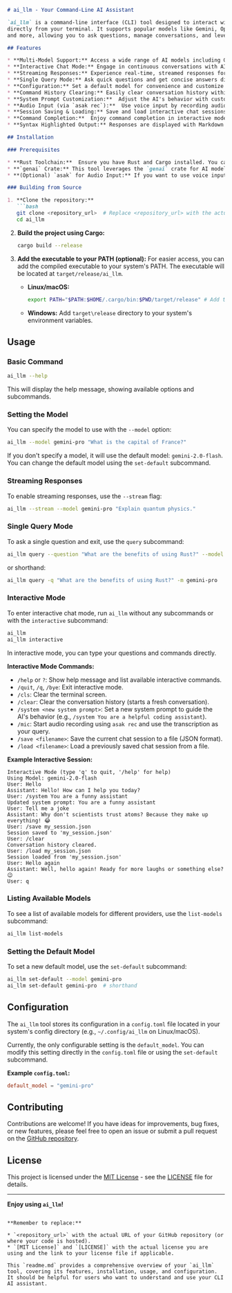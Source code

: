 ```markdown
# ai_llm - Your Command-Line AI Assistant

`ai_llm` is a command-line interface (CLI) tool designed to interact with various AI models 
directly from your terminal. It supports popular models like Gemini, OpenAI, Ollama, Anthropic, 
and more, allowing you to ask questions, manage conversations, and leverage AI power in your daily workflow.

## Features

* **Multi-Model Support:** Access a wide range of AI models including Gemini, OpenAI, Ollama, Anthropic, Xai, and DeepSeek.
* **Interactive Chat Mode:** Engage in continuous conversations with AI models in an interactive terminal session.
* **Streaming Responses:** Experience real-time, streamed responses for a more fluid interaction (optional).
* **Single Query Mode:** Ask quick questions and get concise answers directly from the command line.
* **Configuration:** Set a default model for convenience and customize your experience.
* **Command History Clearing:** Easily clear conversation history within interactive mode.
* **System Prompt Customization:**  Adjust the AI's behavior with custom system prompts.
* **Audio Input (via `asak rec`):**  Use voice input by recording audio with `asak rec` and transcribing it as your query (requires `asak` to be installed).
* **Session Saving & Loading:** Save and load interactive chat sessions to preserve important conversations and bookmarks.
* **Command Completion:**  Enjoy command completion in interactive mode for faster and more accurate command entry.
* **Syntax Highlighted Output:** Responses are displayed with Markdown syntax highlighting for better readability.

## Installation

### Prerequisites

* **Rust Toolchain:**  Ensure you have Rust and Cargo installed. You can get them from [rustup.rs](https://rustup.rs/).
* **`genai` Crate:** This tool leverages the `genai` crate for AI model interaction. It will be automatically handled by Cargo.
* **(Optional) `asak` for Audio Input:** If you want to use voice input, install `asak` (Audio Stream Kit).  Installation instructions for `asak` are outside the scope of this README, please refer to the `asak` project documentation.

### Building from Source

1. **Clone the repository:**
   ```bash
   git clone <repository_url>  # Replace <repository_url> with the actual repository URL
   cd ai_llm
   ```

2. **Build the project using Cargo:**
   ```bash
   cargo build --release
   ```

3. **Add the executable to your PATH (optional):**
   For easier access, you can add the compiled executable to your system's PATH.  The executable will be located at `target/release/ai_llm`.

   * **Linux/macOS:**
     ```bash
     export PATH="$PATH:$HOME/.cargo/bin:$PWD/target/release" # Add to your .bashrc or .zshrc for persistence
     ```
   * **Windows:**
     Add `target\release` directory to your system's environment variables.

## Usage

### Basic Command

```bash
ai_llm --help
```
This will display the help message, showing available options and subcommands.

### Setting the Model

You can specify the model to use with the `--model` option:

```bash
ai_llm --model gemini-pro "What is the capital of France?"
```

If you don't specify a model, it will use the default model: `gemini-2.0-flash`. You can change the default model using the `set-default` subcommand.

### Streaming Responses

To enable streaming responses, use the `--stream` flag:

```bash
ai_llm --stream --model gemini-pro "Explain quantum physics."
```

### Single Query Mode

To ask a single question and exit, use the `query` subcommand:

```bash
ai_llm query --question "What are the benefits of using Rust?" --model gemini-pro
```
or shorthand:
```bash
ai_llm query -q "What are the benefits of using Rust?" -m gemini-pro
```

### Interactive Mode

To enter interactive chat mode, run `ai_llm` without any subcommands or with the `interactive` subcommand:

```bash
ai_llm
ai_llm interactive
```

In interactive mode, you can type your questions and commands directly.

**Interactive Mode Commands:**

* `/help` or `?`: Show help message and list available interactive commands.
* `/quit`, `/q`, `/bye`: Exit interactive mode.
* `/cls`: Clear the terminal screen.
* `/clear`: Clear the conversation history (starts a fresh conversation).
* `/system <new system prompt>`: Set a new system prompt to guide the AI's behavior (e.g., `/system You are a helpful coding assistant`).
* `/mic`: Start audio recording using `asak rec` and use the transcription as your query.
* `/save <filename>`: Save the current chat session to a file (JSON format).
* `/load <filename>`: Load a previously saved chat session from a file.

**Example Interactive Session:**

```
Interactive Mode (type 'q' to quit, '/help' for help)
Using Model: gemini-2.0-flash
User: Hello
Assistant: Hello! How can I help you today?
User: /system You are a funny assistant
Updated system prompt: You are a funny assistant
User: Tell me a joke
Assistant: Why don't scientists trust atoms? Because they make up everything! 😂
User: /save my_session.json
Session saved to 'my_session.json'
User: /clear
Conversation history cleared.
User: /load my_session.json
Session loaded from 'my_session.json'
User: Hello again
Assistant: Well, hello again! Ready for more laughs or something else? 😉
User: q
```

### Listing Available Models

To see a list of available models for different providers, use the `list-models` subcommand:

```bash
ai_llm list-models
```

### Setting the Default Model

To set a new default model, use the `set-default` subcommand:

```bash
ai_llm set-default --model gemini-pro
ai_llm set-default gemini-pro  # shorthand
```

## Configuration

The `ai_llm` tool stores its configuration in a `config.toml` file located in your system's config directory (e.g., `~/.config/ai_llm` on Linux/macOS).

Currently, the only configurable setting is the `default_model`. You can modify this setting directly in the `config.toml` file or using the `set-default` subcommand.

**Example `config.toml`:**

```toml
default_model = "gemini-pro"
```

## Contributing

Contributions are welcome! If you have ideas for improvements, bug fixes, or new features, please feel free to open an issue or submit a pull request on the [GitHub repository](<repository_url>).

## License

This project is licensed under the [MIT License](LICENSE) - see the [LICENSE](LICENSE) file for details.

---

**Enjoy using `ai_llm`!**
```

**Remember to replace:**

* `<repository_url>` with the actual URL of your GitHub repository (or where your code is hosted).
* `[MIT License]` and `[LICENSE]` with the actual license you are using and the link to your license file if applicable.

This `readme.md` provides a comprehensive overview of your `ai_llm` tool, covering its features, installation, usage, and configuration. It should be helpful for users who want to understand and use your CLI AI assistant.
